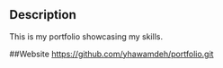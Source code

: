 # <My Protfolio>

## Description
This is my portfolio showcasing my skills.

##Website
https://github.com/yhawamdeh/portfolio.git
